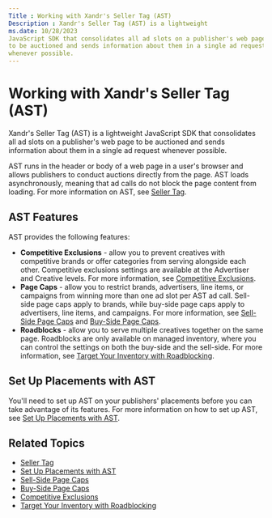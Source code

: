 ```yaml
---
Title : Working with Xandr's Seller Tag (AST)
Description : Xandr's Seller Tag (AST) is a lightweight
ms.date: 10/28/2023
JavaScript SDK that consolidates all ad slots on a publisher's web page
to be auctioned and sends information about them in a single ad request
whenever possible.
---
```



# Working with Xandr's Seller Tag (AST)



Xandr's Seller Tag (AST) is a lightweight
JavaScript SDK that consolidates all ad slots on a publisher's web page
to be auctioned and sends information about them in a single ad request
whenever possible.

AST runs in the header or body of a web page in a user's browser and
allows publishers to conduct auctions directly from the page. AST loads
asynchronously, meaning that ad calls do not block the page content from
loading. For more information on AST, see <a
href="seller-tag/seller-tag/seller-tag.md"
class="xref" target="_blank">Seller Tag</a>.

>

## AST Features

AST provides the following features:

- **Competitive Exclusions** - allow you to prevent creatives with
  competitive brands or offer categories from serving alongside each
  other. Competitive exclusions settings are available at the Advertiser
  and Creative levels. For more information, see
  <a href="competitive-exclusions.md" class="xref"
  title="You can use competitive exclusions to prevent creatives with competitive brands or offer categories from serving alongside each other.">Competitive
  Exclusions</a>.
- **Page Caps** - allow you to restrict brands, advertisers, line items,
  or campaigns from winning more than one ad slot per AST ad call.
  Sell-side page caps apply to brands, while buy-side page caps apply to
  advertisers, line items, and campaigns. For more information, see
  <a href="sell-side-page-caps.md" class="xref">Sell-Side Page Caps</a>
  and
  <a href="buy-side-page-caps.md" class="xref">Buy-Side Page Caps</a>.
- **Roadblocks** - allow you to serve multiple creatives together on the
  same page. Roadblocks are only available on managed inventory, where
  you can control the settings on both the buy-side and the sell-side.
  For more information, see
  <a href="target-your-inventory-with-roadblocking.md"
  class="xref">Target Your Inventory with Roadblocking</a>.



>

## Set Up Placements with AST

You'll need to set up AST on your publishers' placements before you can
take advantage of its features. For more information on how to set up
AST, see <a
href="seller-tag/set-up-placements-with-ast.md"
class="xref" target="_blank">Set Up Placements with AST</a>.



>

## Related Topics

- <a
  href="seller-tag/seller-tag/seller-tag.md"
  class="xref" target="_blank">Seller Tag</a>
- <a
  href="seller-tag/set-up-placements-with-ast.md"
  class="xref" target="_blank">Set Up Placements with AST</a>
- <a href="sell-side-page-caps.md" class="xref">Sell-Side Page Caps</a>
- <a href="buy-side-page-caps.md" class="xref">Buy-Side Page Caps</a>
- <a href="competitive-exclusions.md" class="xref"
  title="You can use competitive exclusions to prevent creatives with competitive brands or offer categories from serving alongside each other.">Competitive
  Exclusions</a>
- <a href="target-your-inventory-with-roadblocking.md"
  class="xref">Target Your Inventory with Roadblocking</a>






